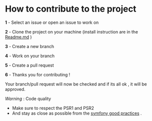 # How to contribute to the project

  **1** - Select an issue or open an issue to work on
  
  **2** - Clone the project on your machine (install instruction are in the [Readme.md](https://github.com/Isond2/TodoList/blob/master/README.md) )
  
  **3** - Create a new branch
  
  **4** - Work on your branch
  
  **5** - Create a pull request 
  
  **6** - Thanks you for contributing ! 
  
 
Your branch/pull request will now be checked and if its all ok , it will be approved.

*Warning* : Code quality 

- Make sure to respect the PSR1 and PSR2
- And stay as close as possible from the [symfony good practices](https://symfony.com/doc/3.4/best_practices/index.html) .


